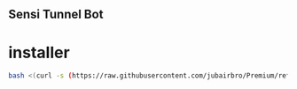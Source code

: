 ## Sensi Tunnel Bot


# installer 

```bash
bash <(curl -s (https://raw.githubusercontent.com/jubairbro/Premium/refs/heads/main/bot/bot.sh)
```
